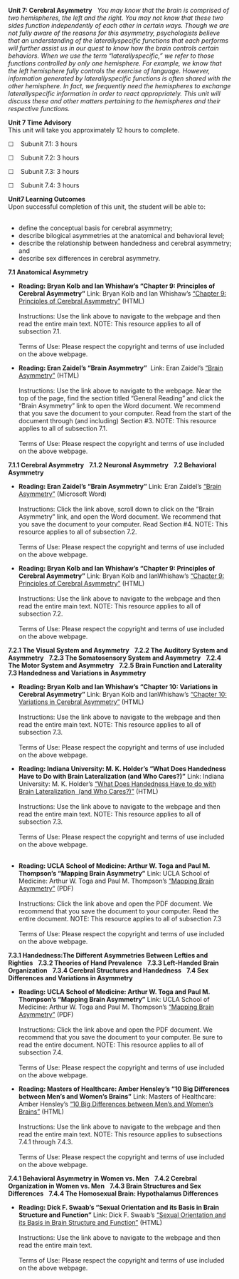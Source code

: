 **Unit 7: Cerebral Asymmetry** <span id="7"></span> 
*You may know that the brain is comprised of two hemispheres, the left
and the right. You may not know that these two sides function
independently of each other in certain ways. Though we are not fully
aware of the reasons for this asymmetry, psychologists believe that an
understanding of the laterallyspecific functions that each performs will
further assist us in our quest to know how the brain controls certain
behaviors. When we use the term “laterallyspecific,” we refer to those
functions controlled by only one hemisphere. For example, we know that
the left hemisphere fully controls the exercise of language. However,
information generated by laterallyspecific functions is often shared
with the other hemisphere. In fact, we frequently need the hemispheres
to exchange laterallyspecific information in order to react
appropriately. This unit will discuss these and other matters pertaining
to the hemispheres and their respective functions.*

**Unit 7 Time Advisory**  
This unit will take you approximately 12 hours to complete.  
  
 ☐    Subunit 7.1: 3 hours  
  
 ☐    Subunit 7.2: 3 hours  
  
 ☐    Subunit 7.3: 3 hours  
  
 ☐    Subunit 7.4: 3 hours

**Unit7 Learning Outcomes**  
Upon successful completion of this unit, the student will be able to:  
  
-   define the conceptual basis for cerebral asymmetry;
-   describe bilogical asymmetries at the anatomical and behavioral
    level;
-   describe the relationship between handedness and cerebral asymmetry;
    and
-   describe sex differences in cerebral asymmetry.

**7.1 Anatomical Asymmetry** <span id="7.1"></span> 
-   **Reading: Bryan Kolb and Ian Whishaw’s “Chapter 9: Principles of
    Cerebral Asymmetry”**
    Link: Bryan Kolb and Ian Whishaw’s [“Chapter 9: Principles of
    Cerebral
    Asymmetry](http://sites.google.com/site/neuropsychologyspring2011/chapter-9-principles-of-cerebral-asymmetry)[”](http://sites.google.com/site/neuropsychologyspring2011/chapter-9-principles-of-cerebral-asymmetry)
    (HTML)  
        
     Instructions: Use the link above to navigate to the webpage and
    then read the entire main text. NOTE: This resource applies to all
    of subsection 7.1.  
        
     Terms of Use: Please respect the copyright and terms of use
    included on the above webpage.

-   **Reading: Eran Zaidel’s “Brain Asymmetry”**
     Link: Eran Zaidel’s [“Brain
    Asymmetry](http://www.nbu.bg/cogs/events/2002/Eran_kurs.html)[”](http://www.nbu.bg/cogs/events/2002/Eran_kurs.html)
    (HTML)  
        
     Instructions: Use the link above to navigate to the webpage. Near
    the top of the page, find the section titled “General Reading” and
    click the “Brain Asymmetry” link to open the Word document. We
    recommend that you save the document to your computer. Read from the
    start of the document through (and including) Section \#3. NOTE:
    This resource applies to all of subsection 7.1.  
        
     Terms of Use: Please respect the copyright and terms of use
    included on the above webpage.

**7.1.1 Cerebral Asymmetry** <span id="7.1.1"></span> 
**7.1.2 Neuronal Asymmetry** <span id="7.1.2"></span> 
**7.2 Behavioral Asymmetry** <span id="7.2"></span> 
-   **Reading: Eran Zaidel’s “Brain Asymmetry”**
    Link: Eran Zaidel’s [“Brain
    Asymmetry](http://www.nbu.bg/cogs/events/2002/Eran_kurs.html)[”](http://www.nbu.bg/cogs/events/2002/Eran_kurs.html)
    (Microsoft Word)  
        
     Instructions: Click the link above, scroll down to click on the
    “Brain Asymmetry” link, and open the Word document. We recommend
    that you save the document to your computer. Read Section \#4. NOTE:
    This resource applies to all of subsection 7.2.  
        
     Terms of Use: Please respect the copyright and terms of use
    included on the above webpage.

-   **Reading: Bryan Kolb and Ian Whishaw’s “Chapter 9: Principles of
    Cerebral Asymmetry”**
    Link: Bryan Kolb and IanWhishaw’s [“Chapter 9: Principles of
    Cerebral
    Asymmetry](http://sites.google.com/site/neuropsychologyspring2011/chapter-9-principles-of-cerebral-asymmetry)[”](http://sites.google.com/site/neuropsychologyspring2011/chapter-9-principles-of-cerebral-asymmetry)
    (HTML)  
        
     Instructions: Use the link above to navigate to the webpage and
    then read the entire main text. NOTE: This resource applies to all
    of subsection 7.2.  
        
     Terms of Use: Please respect the copyright and terms of use
    included on the above webpage.

**7.2.1 The Visual System and Asymmetry** <span id="7.2.1"></span> 
**7.2.2 The Auditory System and Asymmetry** <span id="7.2.2"></span> 
**7.2.3 The Somatosensory System and Asymmetry** <span
id="7.2.3"></span> 
**7.2.4 The Motor System and Asymmetry** <span id="7.2.4"></span> 
**7.2.5 Brain Function and Laterality** <span id="7.2.5"></span> 
**7.3 Handedness and Variations in Asymmetry** <span id="7.3"></span> 
-   **Reading: Bryan Kolb and Ian Whishaw’s “Chapter 10: Variations in
    Cerebral Asymmetry”**
    Link: Bryan Kolb and IanWhishaw’s [“Chapter 10: Variations in
    Cerebral
    Asymmetry](http://sites.google.com/site/neuropsychologyspring2011/chapter-10-variations-in-cerebral-asymmetry)[”](http://sites.google.com/site/neuropsychologyspring2011/chapter-10-variations-in-cerebral-asymmetry)
    (HTML)  
        
     Instructions: Use the link above to navigate to the webpage and
    then read the entire main text. NOTE: This resource applies to all
    of subsection 7.3.  
        
     Terms of Use: Please respect the copyright and terms of use
    included on the above webpage.

-   **Reading: Indiana University: M. K. Holder’s “What Does Handedness
    Have to Do with Brain Lateralization (and Who Cares?)”**
    Link: Indiana University: M. K. Holder’s [“What Does Handedness Have
    to do with Brain Lateralization  (and Who
    Cares?)](http://www.indiana.edu/~primate/brain.html)[”](http://www.indiana.edu/~primate/brain.html)
    (HTML)  
        
     Instructions: Use the link above to navigate to the webpage and
    then read the entire main text. NOTE: This resource applies to all
    of subsection 7.3.  
        
     Terms of Use: Please respect the copyright and terms of use
    included on the above webpage.  
      

-   **Reading: UCLA School of Medicine: Arthur W. Toga and Paul M.
    Thompson’s “Mapping Brain Asymmetry”**
    Link: UCLA School of Medicine: Arthur W. Toga and Paul M. Thompson’s
    [“Mapping Brain
    Asymmetry](http://citeseerx.ist.psu.edu/viewdoc/download?doi=10.1.1.7.2218&rep=rep1&type=pdf)[”](http://citeseerx.ist.psu.edu/viewdoc/download?doi=10.1.1.7.2218&rep=rep1&type=pdf)
    (PDF)  
        
     Instructions: Click the link above and open the PDF document. We
    recommend that you save the document to your computer. Read the
    entire document. NOTE: This resource applies to all of subsection
    7.3  
        
     Terms of Use: Please respect the copyright and terms of use
    included on the above webpage.

**7.3.1 Handedness:The Different Asymmetries Between Lefties and
Righties** <span id="7.3.1"></span> 
**7.3.2 Theories of Hand Prevalence** <span id="7.3.2"></span> 
**7.3.3 Left-Handed Brain Organization** <span id="7.3.3"></span> 
**7.3.4 Cerebral Structures and Handedness** <span id="7.3.4"></span> 
**7.4 Sex Differences and Variations in Asymmetry** <span
id="7.4"></span> 
-   **Reading: UCLA School of Medicine: Arthur W. Toga and Paul M.
    Thompson’s “Mapping Brain Asymmetry”**
    Link: UCLA School of Medicine: Arthur W. Toga and Paul M. Thompson’s
    [“Mapping Brain
    Asymmetry](http://citeseerx.ist.psu.edu/viewdoc/download?doi=10.1.1.7.2218&rep=rep1&type=pdf)[”](http://citeseerx.ist.psu.edu/viewdoc/download?doi=10.1.1.7.2218&rep=rep1&type=pdf)
    (PDF)  
        
     Instructions: Click the link above and open the PDF document. We
    recommend that you save the document to your computer. Be sure to
    read the entire document. NOTE: This resource applies to all of
    subsection 7.4.  
        
     Terms of Use: Please respect the copyright and terms of use
    included on the above webpage.

-   **Reading: Masters of Healthcare: Amber Hensley’s “10 Big
    Differences between Men’s and Women’s Brains”**
    Link: Masters of Healthcare: Amber Hensley’s [“10 Big Differences
    between Men’s and Women’s
    Brains](http://www.mastersofhealthcare.com/blog/2009/10-big-differences-between-mens-and-womens-brains/)[”](http://www.mastersofhealthcare.com/blog/2009/10-big-differences-between-mens-and-womens-brains/)
    (HTML)  
        
     Instructions: Use the link above to navigate to the webpage and
    then read the entire main text. NOTE: This resource applies to
    subsections 7.4.1 through 7.4.3.  
        
     Terms of Use: Please respect the copyright and terms of use
    included on the above webpage.

**7.4.1 Behavioral Asymmetry in Women vs. Men** <span
id="7.4.1"></span> 
**7.4.2 Cerebral Organization in Women vs. Men** <span
id="7.4.2"></span> 
**7.4.3 Brain Structures and Sex Differences** <span id="7.4.3"></span> 
**7.4.4 The Homosexual Brain: Hypothalamus Differences** <span
id="7.4.4"></span> 
-   **Reading: Dick F. Swaab’s “Sexual Orientation and its Basis in
    Brain Structure and Function”**
    Link: Dick F. Swaab’s [“Sexual Orientation and its Basis in Brain
    Structure and
    Function](http://www.pnas.org/content/105/30/10273.full)[”](http://www.pnas.org/content/105/30/10273.full) (HTML)  
        
     Instructions: Use the link above to navigate to the webpage and
    then read the entire main text.  
        
     Terms of Use: Please respect the copyright and terms of use
    included on the above webpage.


